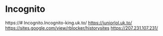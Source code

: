 # Incognito
https://# Incognito.Incognito-king.uk.to/
https://juniorlol.uk.to/
https://sites.google.com/view/rblocker/historysites
https://207.231.107.231/
